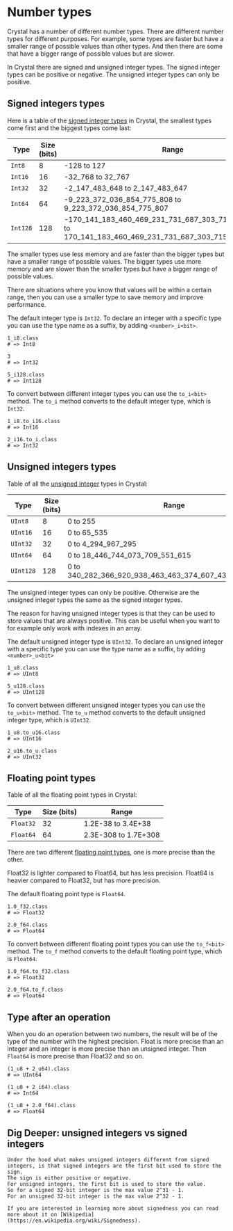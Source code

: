 # Number types

Crystal has a number of different number types.
There are different number types for different purposes.
For example, some types are faster but have a smaller range of possible values than other types.
And then there are some that have a bigger range of possible values but are slower.

In Crystal there are signed and unsigned integer types.
The signed integer types can be positive or negative.
The unsigned integer types can only be positive.

## Signed integers types

Here is a table of the [signed integer types][int] in Crystal, the smallest types come first and the biggest types come last:

| Type     | Size (bits) | Range                                                                                                       |
| -------- | ----------- | ----------------------------------------------------------------------------------------------------------- |
| `Int8`   | 8           | -128 to 127                                                                                                 |
| `Int16`  | 16          | -32_768 to 32_767                                                                                           |
| `Int32`  | 32          | -2_147_483_648 to 2_147_483_647                                                                             |
| `Int64`  | 64          | -9_223_372_036_854_775_808 to 9_223_372_036_854_775_807                                                     |
| `Int128` | 128         | -170_141_183_460_469_231_731_687_303_715_884_105_728 to 170_141_183_460_469_231_731_687_303_715_884_105_727 |

The smaller types use less memory and are faster than the bigger types but have a smaller range of possible values.
The bigger types use more memory and are slower than the smaller types but have a bigger range of possible values.

There are situations where you know that values will be within a certain range, then you can use a smaller type to save memory and improve performance.

The default integer type is `Int32`.
To declare an integer with a specific type you can use the type name as a suffix, by adding `<number>_i<bit>`.

```crystal
1_i8.class
# => Int8

3
# => Int32

5_i128.class
# => Int128
```

To convert between different integer types you can use the `to_i<bit>` method.
The `to_i` method converts to the default integer type, which is `Int32`.

```crystal
1_i8.to_i16.class
# => Int16

2_i16.to_i.class
# => Int32
```

## Unsigned integers types

Table of all the [unsigned integer][uint] types in Crystal:

| Type      | Size (bits) | Range                                                    |
| --------- | ----------- | -------------------------------------------------------- |
| `UInt8`   | 8           | 0 to 255                                                 |
| `UInt16`  | 16          | 0 to 65_535                                              |
| `UInt32`  | 32          | 0 to 4_294_967_295                                       |
| `UInt64`  | 64          | 0 to 18_446_744_073_709_551_615                          |
| `UInt128` | 128         | 0 to 340_282_366_920_938_463_463_374_607_431_768_211_455 |

The unsigned integer types can only be positive.
Otherwise are the unsigned integer types the same as the signed integer types.

The reason for having unsigned integer types is that they can be used to store values that are always positive.
This can be useful when you want to for example only work with indexes in an array.

The default unsigned integer type is `UInt32`.
To declare an unsigned integer with a specific type you can use the type name as a suffix, by adding `<number>_u<bit>`

```crystal
1_u8.class
# => UInt8

5_u128.class
# => UInt128
```

To convert between different unsigned integer types you can use the `to_u<bit>` method.
The `to_u` method converts to the default unsigned integer type, which is `UInt32`.

```crystal
1_u8.to_u16.class
# => UInt16

2_u16.to_u.class
# => UInt32
```

## Floating point types

Table of all the floating point types in Crystal:

| Type      | Size (bits) | Range                |
| --------- | ----------- | -------------------- |
| `Float32` | 32          | 1.2E-38 to 3.4E+38   |
| `Float64` | 64          | 2.3E-308 to 1.7E+308 |

There are two different [floating point types][float], one is more precise than the other.

Float32 is lighter compared to Float64, but has less precision.
Float64 is heavier compared to Float32, but has more precision.

The default floating point type is `Float64`.

```crystal
1.0_f32.class
# => Float32

2.0_f64.class
# => Float64
```

To convert between different floating point types you can use the `to_f<bit>` method.
The `to_f` method converts to the default floating point type, which is `Float64`.

```crystal
1.0_f64.to_f32.class
# => Float32

2.0_f64.to_f.class
# => Float64
```

## Type after an operation

When you do an operation between two numbers, the result will be of the type of the number with the highest precision.
Float is more precise than an integer and an integer is more precise than an unsigned integer.
Then `Float64` is more precise than Float32 and so on.

```crystal
(1_u8 + 2_u64).class
# => UInt64

(1_u8 + 2_i64).class
# => Int64

(1_u8 + 2.0_f64).class
# => Float64
```

## Dig Deeper: unsigned integers vs signed integers

```exercism/advanced
Under the hood what makes unsigned integers different from signed integers, is that signed integers are the first bit used to store the sign.
The sign is either positive or negative.
For unsigned integers, the first bit is used to store the value.
So for a signed 32-bit integer is the max value 2^31 - 1.
For an unsigned 32-bit integer is the max value 2^32 - 1.

If you are interested in learning more about signedness you can read more about it on [Wikipedia](https://en.wikipedia.org/wiki/Signedness).
```

[float]: https://crystal-lang.org/api/latest/Float.html
[int]: https://crystal-lang.org/api/latest/Int.html
[uint]: https://crystal-lang.org/api/latest/UInt32.html
